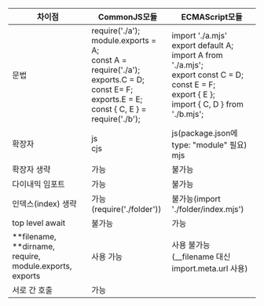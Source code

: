 | 차이점                                                  | CommonJS모듈                                                                                                                                               | ECMAScript모듈                                                                                                                                                |
| ------------------------------------------------------- | ---------------------------------------------------------------------------------------------------------------------------------------------------------- | ------------------------------------------------------------------------------------------------------------------------------------------------------------- |
| 문법                                                    | require('./a');<br>module.exports = A;<br>const A = require('./a');<br>exports.C = D;<br>const E= F;<br>exports.E = E;<br>const { C, E } = require('./b'); | import './a.mjs'<br>export default A;<br>import A from './a.mjs';<br>export const C = D;<br> const E = F;<br>export { E };<br>import { C, D } from './b.mjs'; |
| 확장자                                                  | js<br>cjs                                                                                                                                                  | js(package.json에 type: "module" 필요)<br>mjs                                                                                                                 |
| 확장자 생략                                             | 가능                                                                                                                                                       | 불가능                                                                                                                                                        |
| 다이내믹 임포트                                         | 가능                                                                                                                                                       | 불가능                                                                                                                                                        |
| 인덱스(index) 생략                                      | 가능(require('./folder'))                                                                                                                                  | 불가능(import './folder/index.mjs')                                                                                                                           |
| top level await                                         | 불가능                                                                                                                                                     | 가능                                                                                                                                                          |
| **filename, **dirname, require, module.exports, exports | 사용 가능                                                                                                                                                  | 사용 불가능(\_\_filename 대신 import.meta.url 사용)                                                                                                           |
| 서로 간 호출                                            | 가능                                                                                                                                                       |
